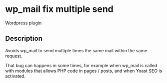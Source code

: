 # wp_mail fix multiple send
Wordpress plugin

## Description

Avoids wp_mail to send multiple times the same mail within the same request.

That bug can happens in some times, for example when wp_mail is called with modules that allows PHP code in pages / posts, and when Yoast SEO is activated.